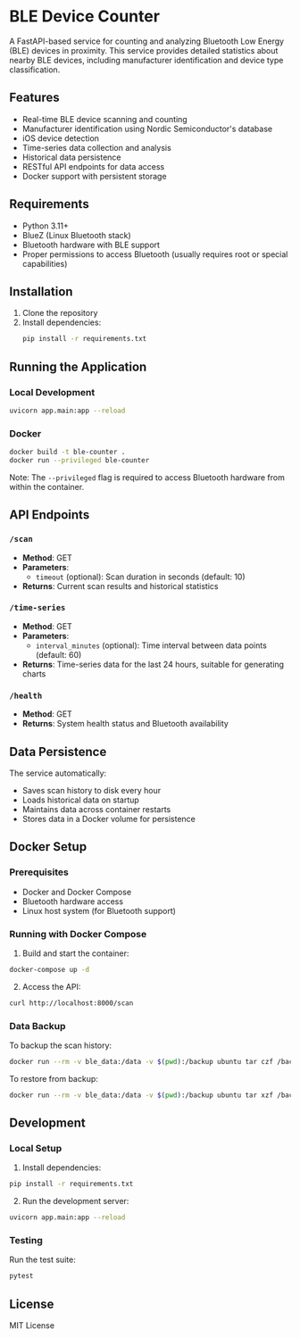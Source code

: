 # BLE Device Counter

A FastAPI-based service for counting and analyzing Bluetooth Low Energy (BLE) devices in proximity. This service provides detailed statistics about nearby BLE devices, including manufacturer identification and device type classification.

## Features

- Real-time BLE device scanning and counting
- Manufacturer identification using Nordic Semiconductor's database
- iOS device detection
- Time-series data collection and analysis
- Historical data persistence
- RESTful API endpoints for data access
- Docker support with persistent storage

## Requirements

- Python 3.11+
- BlueZ (Linux Bluetooth stack)
- Bluetooth hardware with BLE support
- Proper permissions to access Bluetooth (usually requires root or special capabilities)

## Installation

1. Clone the repository
2. Install dependencies:
   ```bash
   pip install -r requirements.txt
   ```

## Running the Application

### Local Development

```bash
uvicorn app.main:app --reload
```

### Docker

```bash
docker build -t ble-counter .
docker run --privileged ble-counter
```

Note: The `--privileged` flag is required to access Bluetooth hardware from within the container.

## API Endpoints

### `/scan`
- **Method**: GET
- **Parameters**:
  - `timeout` (optional): Scan duration in seconds (default: 10)
- **Returns**: Current scan results and historical statistics

### `/time-series`
- **Method**: GET
- **Parameters**:
  - `interval_minutes` (optional): Time interval between data points (default: 60)
- **Returns**: Time-series data for the last 24 hours, suitable for generating charts

### `/health`
- **Method**: GET
- **Returns**: System health status and Bluetooth availability

## Data Persistence

The service automatically:
- Saves scan history to disk every hour
- Loads historical data on startup
- Maintains data across container restarts
- Stores data in a Docker volume for persistence

## Docker Setup

### Prerequisites
- Docker and Docker Compose
- Bluetooth hardware access
- Linux host system (for Bluetooth support)

### Running with Docker Compose

1. Build and start the container:
```bash
docker-compose up -d
```

2. Access the API:
```bash
curl http://localhost:8000/scan
```

### Data Backup

To backup the scan history:
```bash
docker run --rm -v ble_data:/data -v $(pwd):/backup ubuntu tar czf /backup/ble_data_backup.tar.gz /data
```

To restore from backup:
```bash
docker run --rm -v ble_data:/data -v $(pwd):/backup ubuntu tar xzf /backup/ble_data_backup.tar.gz -C /
```

## Development

### Local Setup

1. Install dependencies:
```bash
pip install -r requirements.txt
```

2. Run the development server:
```bash
uvicorn app.main:app --reload
```

### Testing

Run the test suite:
```bash
pytest
```

## License

MIT License
